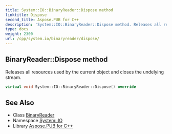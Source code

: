 ```yaml
---
title: System::IO::BinaryReader::Dispose method
linktitle: Dispose
second_title: Aspose.PUB for C++
description: 'System::IO::BinaryReader::Dispose method. Releases all resources used by the current object and closes the undelying stream in C++.'
type: docs
weight: 2300
url: /cpp/system.io/binaryreader/dispose/
---
```

## BinaryReader::Dispose method


Releases all resources used by the current object and closes the undelying stream.

```cpp
virtual void System::IO::BinaryReader::Dispose() override
```

## See Also

* Class [BinaryReader](../)
* Namespace [System::IO](../../)
* Library [Aspose.PUB for C++](../../../)
